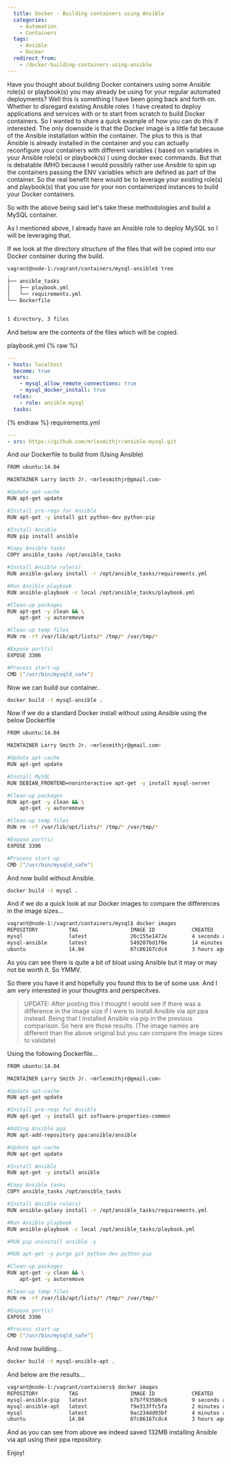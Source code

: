 ```yaml
---
  title: Docker - Building containers using Ansible
  categories:
    - Automation
    - Containers
  tags:
    - Ansible
    - Docker
  redirect_from:
    - /docker-building-containers-using-ansible
---
```


Have you thought about building Docker containers using some Ansible
role(s) or playbook(s) you may already be using for your regular
automated deployments? Well this is something I have been going back and
forth on. Whether to disregard existing Ansible roles  I have created to
deploy applications and services with or to start from scratch to build
Docker containers. So I wanted to share a quick example of how you can
do this if interested. The only downside is that the Docker image is a
little fat because of the Ansible installation within the container. The
plus to this is that Ansible is already installed in the container and
you can actually reconfigure your containers with different variables (
based on variables in your Ansible role(s) or playbook(s) ) using docker
exec commands. But that is debatable IMHO because I would possibly
rather use Ansible to spin up the containers passing the ENV variables
which are defined as part of the container. So the real benefit here
would be to leverage your existing role(s) and playbook(s) that you use
for your non containerized instances to build your Docker containers.

So with the above being said let's take these methodologies and build a
MySQL container.

As I mentioned above, I already have an Ansible role to deploy MySQL so
I will be leveraging that.

If we look at the directory structure of the files that will be copied
into our Docker container during the build.

```bash
vagrant@node-1:/vagrant/containers/mysql-ansible$ tree
.
├── ansible_tasks
│   ├── playbook.yml
│   └── requirements.yml
└── Dockerfile


1 directory, 3 files
```

And below are the contents of the files which will be copied.

playbook.yml
{% raw %}

```yaml
---
- hosts: localhost
  become: true
  vars:
    - mysql_allow_remote_connections: true
    - mysql_docker_install: true
  roles:
    - role: ansible-mysql
  tasks:
```

{% endraw %}
requirements.yml

```yaml
---
- src: https://github.com/mrlesmithjr/ansible-mysql.git
```

And our Dockerfile to build from (Using Ansible)

```bash
FROM ubuntu:14.04

MAINTAINER Larry Smith Jr. <mrlesmithjr@gmail.com>

#Update apt-cache
RUN apt-get update

#Install pre-reqs for Ansible
RUN apt-get -y install git python-dev python-pip

#Install Ansible
RUN pip install ansible

#Copy Ansible tasks
COPY ansible_tasks /opt/ansible_tasks

#Install Ansible role(s)
RUN ansible-galaxy install -r /opt/ansible_tasks/requirements.yml

#Run Ansible playbook
RUN ansible-playbook -c local /opt/ansible_tasks/playbook.yml

#Clean-up packages
RUN apt-get -y clean && \
    apt-get -y autoremove

#Clean-up temp files
RUN rm -rf /var/lib/apt/lists/* /tmp/* /var/tmp/*

#Expose port(s)
EXPOSE 3306

#Process start-up
CMD ["/usr/bin/mysqld_safe"]
```

Now we can build our container..

```bash
docker build -t mysql-ansible .
```

Now if we do a standard Docker install without using Ansible using the
below Dockerfile

```bash
FROM ubuntu:14.04

MAINTAINER Larry Smith Jr. <mrlesmithjr@gmail.com>

#Update apt-cache
RUN apt-get update

#Install MySQL
RUN DEBIAN_FRONTEND=noninteractive apt-get -y install mysql-server

#Clean-up packages
RUN apt-get -y clean && \
    apt-get -y autoremove

#Clean-up temp files
RUN rm -rf /var/lib/apt/lists/* /tmp/* /var/tmp/*

#Expose port(s)
EXPOSE 3306

#Process start-up
CMD ["/usr/bin/mysqld_safe"]
```

And now build without Ansible.

```bash
docker build -t mysql .
```

And if we do a quick look at our Docker images to compare the
differences in the image sizes...

```bash
vagrant@node-1:/vagrant/containers/mysql$ docker images
REPOSITORY          TAG                 IMAGE ID            CREATED             SIZE
mysql               latest              26c155e1472e        4 seconds ago       339.4 MB
mysql-ansible       latest              549207bd1f0e        14 minutes ago      636 MB
ubuntu              14.04               07c86167cdc4        3 hours ago         188 MB
```

As you can see there is quite a bit of bloat using Ansible but it may or
may not be worth it. So YMMV.

So there you have it and hopefully you found this to be of some use. And
I am very interested in your thoughts and perspecitves.

> UPDATE:
> After posting this I thought I would see if there was a difference in
> the image size if I were to install Ansible via apt ppa instead. Being
> that I installed Ansible via pip in the previous comparison. So here are
> those results. (The image names are different than the above original
> but you can compare the image sizes to validate)

Using the following Dockerfile...

```bash
FROM ubuntu:14.04

MAINTAINER Larry Smith Jr. <mrlesmithjr@gmail.com>

#Update apt-cache
RUN apt-get update

#Install pre-reqs for Ansible
RUN apt-get -y install git software-properties-common

#Adding Ansible ppa
RUN apt-add-repository ppa:ansible/ansible

#Update apt-cache
RUN apt-get update

#Install Ansible
RUN apt-get -y install ansible

#Copy Ansible tasks
COPY ansible_tasks /opt/ansible_tasks

#Install Ansible role(s)
RUN ansible-galaxy install -r /opt/ansible_tasks/requirements.yml

#Run Ansible playbook
RUN ansible-playbook -c local /opt/ansible_tasks/playbook.yml

#RUN pip uninstall ansible -y

#RUN apt-get -y purge git python-dev python-pip

#Clean-up packages
RUN apt-get -y clean && \
    apt-get -y autoremove

#Clean-up temp files
RUN rm -rf /var/lib/apt/lists/* /tmp/* /var/tmp/*

#Expose port(s)
EXPOSE 3306

#Process start-up
CMD ["/usr/bin/mysqld_safe"]
```

And now building...

```bash
docker build -t mysql-ansible-apt .
```

And below are the results...

```bash
vagrant@node-1:/vagrant/containers$ docker images
REPOSITORY          TAG                 IMAGE ID            CREATED             SIZE
mysql-ansible-pip   latest              b7b7f93506c6        9 seconds ago       636 MB
mysql-ansible-apt   latest              f9e313ffc5fa        2 minutes ago       504.9 MB
mysql               latest              9ac234dd93bf        4 minutes ago       339.4 MB
ubuntu              14.04               07c86167cdc4        3 hours ago         188 MB
```

And as you can see from above we indeed saved 132MB installing Ansible
via apt using their ppa repository.

Enjoy!

